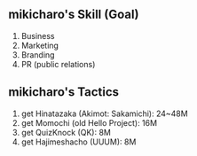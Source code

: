 ## mikicharo's Skill (Goal)

1. Business
2. Marketing
3. Branding
4. PR (public relations)


## mikicharo's Tactics

1. get Hinatazaka (Akimot: Sakamichi): 24~48M
2. get Momochi (old Hello Project): 16M
3. get QuizKnock (QK): 8M
4. get Hajimeshacho (UUUM): 8M

